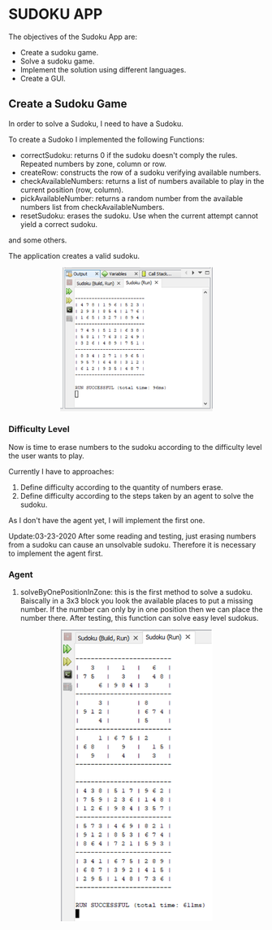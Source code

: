 # SUDOKU APP
The objectives of the Sudoku App are:
- Create a sudoku game.
- Solve a sudoku game.
- Implement the solution using different languages.
- Create a GUI.

## Create a Sudoku Game

In order to solve a Sudoku, I need to have a Sudoku.

To create a Sudoko I implemented the following Functions:

- correctSudoku: returns 0 if the sudoku doesn't comply the rules. Repeated numbers by zone, column or row.
- createRow: constructs the row of a sudoku verifying available numbers.
- checkAvailableNumbers: returns a list of numbers available to play in the current position (row, column).
- pickAvailableNumber: returns a random number from the available numbers list from checkAvailableNumbers.
- resetSudoku: erases the sudoku. Use when the current attempt cannot yield a correct sudoku.

and some others.

The application creates a valid sudoku.

<p align="center">
<img src="/images/sudoku.png" width="300">
</p>

### Difficulty Level

Now is time to erase numbers to the sudoku according to the difficulty level the user wants to play.

Currently I have to approaches:
1. Define difficulty according to the quantity of numbers erase.
2. Define difficulty according to the steps taken by an agent to solve the sudoku.

As I don't have the agent yet, I will implement the first one.  

Update:03-23-2020 After some reading and testing, just erasing numbers from a sudoku can cause an unsolvable sudoku. Therefore it is necessary to implement the agent first.

### Agent

1. solveByOnePositionInZone: this is the first method to solve a sudoku.
Baiscally in a 3x3 block you look the available places to put a missing number. If the number can only by in one position then we can place the number there.
After testing, this function can solve easy level sudokus.

<p align="center">
<img src="/images/easySudoku.png" width="300">
</p>
